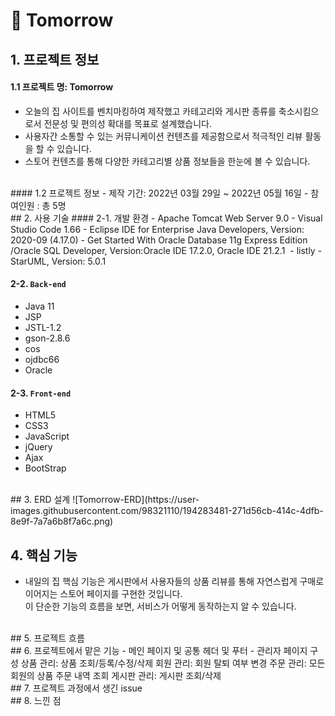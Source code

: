 # :pushpin: Tomorrow
## 1. 프로젝트 정보
#### 1.1 프로젝트 명: Tomorrow
- 오늘의 집 사이트를 벤치마킹하여 제작했고 카테고리와 게시판 종류를 축소시킴으로서 전문성 및 편의성 확대를 목표로 설계했습니다.
- 사용자간 소통할 수 있는 커뮤니케이션 컨텐츠를 제공함으로서 적극적인 리뷰 활동을 할 수 있습니다.
- 스토어 컨텐츠를 통해 다양한 카테고리별 상품 정보들을 한눈에 볼 수 있습니다.

</br>
#### 1.2 프로젝트 정보 
- 제작 기간: 2022년 03월 29일 ~ 2022년 05월 16일
- 참여인원 : 총 5명

</br>
## 2. 사용 기술
#### 2-1. 개발 환경
  - Apache Tomcat Web Server 9.0
  - Visual Studio Code 1.66
  - Eclipse IDE for Enterprise Java Developers, Version: 2020-09 (4.17.0)
  - Get Started With Oracle Database 11g Express Edition
  /Oracle SQL Developer, Version:Oracle IDE 17.2.0, Oracle IDE 21.2.1 
  - listly
  - StarUML, Version: 5.0.1

#### 2-2. `Back-end`
  - Java 11
  - JSP
  - JSTL-1.2
  - gson-2.8.6
  - cos
  - ojdbc66
  - Oracle
  
#### 2-3. `Front-end`
  - HTML5
  - CSS3
  - JavaScript
  - jQuery
  - Ajax
  - BootStrap

</br>
## 3. ERD 설계
![Tomorrow-ERD](https://user-images.githubusercontent.com/98321110/194283481-271d56cb-414c-4dfb-8e9f-7a7a6b8f7a6c.png)

</br>

## 4. 핵심 기능
- 내일의 집 핵심 기능은 게시판에서 사용자들의 상품 리뷰를 통해 
  자연스럽게 구매로 이어지는 스토어 페이지를 구현한 것입니다.  
  이 단순한 기능의 흐름을 보면, 서비스가 어떻게 동작하는지 알 수 있습니다. 

</br>
## 5. 프로젝트 흐름

</br>
## 6. 프로젝트에서 맡은 기능
- 메인 페이지 및 공통 헤더 및 푸터
- 관리자 페이지 구성   
  상품 관리: 상품 조회/등록/수정/삭제   
  회원 관리: 회원 탈퇴 여부 변경   
  주문 관리: 모든 회원의 상품 주문 내역 조회   
  게시판 관리: 게시판 조회/삭제    

</br>
## 7. 프로젝트 과정에서 생긴 issue


</br>
## 8. 느낀 점

